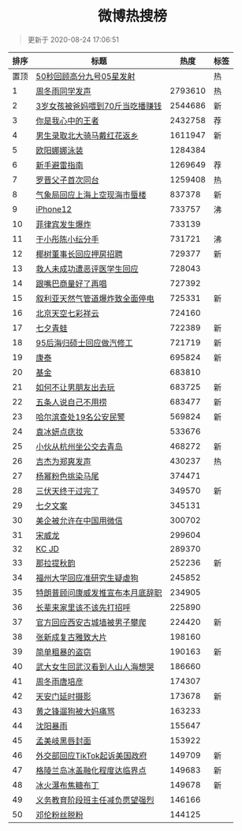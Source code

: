 <h1 align="center">微博热搜榜</h1>

> 更新于 2020-08-24 17:06:51

| 排序 | 标题                                                                                                                                                                                                                       | 热度    | 标签 |
| ---- | -------------------------------------------------------------------------------------------------------------------------------------------------------------------------------------------------------------------------- | ------- | ---- |
| 置顶 | [50秒回顾高分九号05星发射](https://s.weibo.com/weibo?q=%2350%E7%A7%92%E5%9B%9E%E9%A1%BE%E9%AB%98%E5%88%86%E4%B9%9D%E5%8F%B705%E6%98%9F%E5%8F%91%E5%B0%84%23&Refer=new_time)                                                |         | 热   |
| 1    | [周冬雨同学发声](https://s.weibo.com/weibo?q=%E5%91%A8%E5%86%AC%E9%9B%A8%E5%90%8C%E5%AD%A6%E5%8F%91%E5%A3%B0&Refer=top)                                                                                                    | 2793610 | 热   |
| 2    | [3岁女孩被爸妈喂到70斤当吃播赚钱](https://s.weibo.com/weibo?q=%233%E5%B2%81%E5%A5%B3%E5%AD%A9%E8%A2%AB%E7%88%B8%E5%A6%88%E5%96%82%E5%88%B070%E6%96%A4%E5%BD%93%E5%90%83%E6%92%AD%E8%B5%9A%E9%92%B1%23&Refer=top)           | 2544686 | 新   |
| 3    | [你是我心中的王者](https://s.weibo.comjavascript:void(0);)                                                                                                                                                                 | 2432758 | 荐   |
| 4    | [男生录取北大骑马戴红花返乡](https://s.weibo.com/weibo?q=%23%E7%94%B7%E7%94%9F%E5%BD%95%E5%8F%96%E5%8C%97%E5%A4%A7%E9%AA%91%E9%A9%AC%E6%88%B4%E7%BA%A2%E8%8A%B1%E8%BF%94%E4%B9%A1%23&Refer=top)                            | 1611947 | 新   |
| 5    | [欧阳娜娜泳装](https://s.weibo.com/weibo?q=%E6%AC%A7%E9%98%B3%E5%A8%9C%E5%A8%9C%E6%B3%B3%E8%A3%85&Refer=top)                                                                                                               | 1284384 |      |
| 6    | [新手避雷指南](https://s.weibo.comjavascript:void(0);)                                                                                                                                                                     | 1269649 | 荐   |
| 7    | [罗晋父子首次同台](https://s.weibo.com/weibo?q=%23%E7%BD%97%E6%99%8B%E7%88%B6%E5%AD%90%E9%A6%96%E6%AC%A1%E5%90%8C%E5%8F%B0%23&Refer=top)                                                                                   | 1259408 | 热   |
| 8    | [气象局回应上海上空现海市蜃楼](https://s.weibo.com/weibo?q=%23%E6%B0%94%E8%B1%A1%E5%B1%80%E5%9B%9E%E5%BA%94%E4%B8%8A%E6%B5%B7%E4%B8%8A%E7%A9%BA%E7%8E%B0%E6%B5%B7%E5%B8%82%E8%9C%83%E6%A5%BC%23&Refer=top)                 | 837378  | 新   |
| 9    | [iPhone12](https://s.weibo.com/weibo?q=iPhone12&Refer=top)                                                                                                                                                                 | 733757  | 沸   |
| 10   | [菲律宾发生爆炸](https://s.weibo.com/weibo?q=%23%E8%8F%B2%E5%BE%8B%E5%AE%BE%E5%8F%91%E7%94%9F%E7%88%86%E7%82%B8%23&Refer=top)                                                                                              | 733139  |      |
| 11   | [于小彤陈小纭分手](https://s.weibo.com/weibo?q=%23%E4%BA%8E%E5%B0%8F%E5%BD%A4%E9%99%88%E5%B0%8F%E7%BA%AD%E5%88%86%E6%89%8B%23&Refer=top)                                                                                   | 731721  | 沸   |
| 12   | [椰树董事长回应押房招聘](https://s.weibo.com/weibo?q=%E6%A4%B0%E6%A0%91%E8%91%A3%E4%BA%8B%E9%95%BF%E5%9B%9E%E5%BA%94%E6%8A%BC%E6%88%BF%E6%8B%9B%E8%81%98&Refer=top)                                                        | 729377  | 新   |
| 13   | [救人未成功遭恶评医学生回应](https://s.weibo.com/weibo?q=%23%E6%95%91%E4%BA%BA%E6%9C%AA%E6%88%90%E5%8A%9F%E9%81%AD%E6%81%B6%E8%AF%84%E5%8C%BB%E5%AD%A6%E7%94%9F%E5%9B%9E%E5%BA%94%23&Refer=top)                            | 728043  |      |
| 14   | [跟嘴巴商量好了再唱](https://s.weibo.com/weibo?q=%23%E8%B7%9F%E5%98%B4%E5%B7%B4%E5%95%86%E9%87%8F%E5%A5%BD%E4%BA%86%E5%86%8D%E5%94%B1%23&Refer=top)                                                                        | 727392  |      |
| 15   | [叙利亚天然气管道爆炸致全面停电](https://s.weibo.com/weibo?q=%23%E5%8F%99%E5%88%A9%E4%BA%9A%E5%A4%A9%E7%84%B6%E6%B0%94%E7%AE%A1%E9%81%93%E7%88%86%E7%82%B8%E8%87%B4%E5%85%A8%E9%9D%A2%E5%81%9C%E7%94%B5%23&Refer=top)      | 725331  | 新   |
| 16   | [北京天空七彩祥云](https://s.weibo.com/weibo?q=%23%E5%8C%97%E4%BA%AC%E5%A4%A9%E7%A9%BA%E4%B8%83%E5%BD%A9%E7%A5%A5%E4%BA%91%23&Refer=top)                                                                                   | 724160  |      |
| 17   | [七夕青蛙](https://s.weibo.com/weibo?q=%E4%B8%83%E5%A4%95%E9%9D%92%E8%9B%99&Refer=top)                                                                                                                                     | 722389  | 新   |
| 18   | [95后海归硕士回应做汽修工](https://s.weibo.com/weibo?q=%2395%E5%90%8E%E6%B5%B7%E5%BD%92%E7%A1%95%E5%A3%AB%E5%9B%9E%E5%BA%94%E5%81%9A%E6%B1%BD%E4%BF%AE%E5%B7%A5%23&Refer=top)                                              | 721719  | 新   |
| 19   | [康泰](https://s.weibo.com/weibo?q=%E5%BA%B7%E6%B3%B0&Refer=top)                                                                                                                                                           | 695824  | 新   |
| 20   | [基金](https://s.weibo.com/weibo?q=%E5%9F%BA%E9%87%91&Refer=top)                                                                                                                                                           | 683810  |      |
| 21   | [如何不让男朋友出去玩](https://s.weibo.com/weibo?q=%23%E5%A6%82%E4%BD%95%E4%B8%8D%E8%AE%A9%E7%94%B7%E6%9C%8B%E5%8F%8B%E5%87%BA%E5%8E%BB%E7%8E%A9%23&Refer=top)                                                             | 683725  | 新   |
| 22   | [五条人说自己不用捞](https://s.weibo.com/weibo?q=%23%E4%BA%94%E6%9D%A1%E4%BA%BA%E8%AF%B4%E8%87%AA%E5%B7%B1%E4%B8%8D%E7%94%A8%E6%8D%9E%23&Refer=top)                                                                        | 683477  | 新   |
| 23   | [哈尔滨查处19名公安民警](https://s.weibo.com/weibo?q=%23%E5%93%88%E5%B0%94%E6%BB%A8%E6%9F%A5%E5%A4%8419%E5%90%8D%E5%85%AC%E5%AE%89%E6%B0%91%E8%AD%A6%23&Refer=top)                                                         | 569824  | 新   |
| 24   | [袁冰妍点痣妆](https://s.weibo.com/weibo?q=%23%E8%A2%81%E5%86%B0%E5%A6%8D%E7%82%B9%E7%97%A3%E5%A6%86%23&Refer=top)                                                                                                         | 533676  |      |
| 25   | [小伙从杭州坐公交去青岛](https://s.weibo.com/weibo?q=%23%E5%B0%8F%E4%BC%99%E4%BB%8E%E6%9D%AD%E5%B7%9E%E5%9D%90%E5%85%AC%E4%BA%A4%E5%8E%BB%E9%9D%92%E5%B2%9B%23&Refer=top)                                                  | 468272  | 新   |
| 26   | [吉杰为郑爽发声](https://s.weibo.com/weibo?q=%23%E5%90%89%E6%9D%B0%E4%B8%BA%E9%83%91%E7%88%BD%E5%8F%91%E5%A3%B0%23&Refer=top)                                                                                              | 430237  | 热   |
| 27   | [杨幂粉色挑染马尾](https://s.weibo.com/weibo?q=%E6%9D%A8%E5%B9%82%E7%B2%89%E8%89%B2%E6%8C%91%E6%9F%93%E9%A9%AC%E5%B0%BE&Refer=top)                                                                                         | 374471  |      |
| 28   | [三伏天终于过完了](https://s.weibo.com/weibo?q=%23%E4%B8%89%E4%BC%8F%E5%A4%A9%E7%BB%88%E4%BA%8E%E8%BF%87%E5%AE%8C%E4%BA%86%23&Refer=top)                                                                                   | 349570  | 新   |
| 29   | [七夕文案](https://s.weibo.com/weibo?q=%E4%B8%83%E5%A4%95%E6%96%87%E6%A1%88&Refer=top)                                                                                                                                     | 345131  |      |
| 30   | [美企被允许在中国用微信](https://s.weibo.com/weibo?q=%23%E7%BE%8E%E4%BC%81%E8%A2%AB%E5%85%81%E8%AE%B8%E5%9C%A8%E4%B8%AD%E5%9B%BD%E7%94%A8%E5%BE%AE%E4%BF%A1%23&Refer=top)                                                  | 300702  |      |
| 31   | [宋威龙](https://s.weibo.com/weibo?q=%E5%AE%8B%E5%A8%81%E9%BE%99&Refer=top)                                                                                                                                                | 299604  |      |
| 32   | [KC JD](https://s.weibo.com/weibo?q=KC%20JD&Refer=top)                                                                                                                                                                     | 289370  |      |
| 33   | [那拉提秋韵](https://s.weibo.com/weibo?q=%23%E9%82%A3%E6%8B%89%E6%8F%90%E7%A7%8B%E9%9F%B5%23&Refer=top)                                                                                                                    | 252236  | 新   |
| 34   | [福州大学回应准研究生疑虐狗](https://s.weibo.com/weibo?q=%23%E7%A6%8F%E5%B7%9E%E5%A4%A7%E5%AD%A6%E5%9B%9E%E5%BA%94%E5%87%86%E7%A0%94%E7%A9%B6%E7%94%9F%E7%96%91%E8%99%90%E7%8B%97%23&Refer=top)                            | 245852  |      |
| 35   | [特朗普顾问康威发推宣布本月底辞职](https://s.weibo.com/weibo?q=%E7%89%B9%E6%9C%97%E6%99%AE%E9%A1%BE%E9%97%AE%E5%BA%B7%E5%A8%81%E5%8F%91%E6%8E%A8%E5%AE%A3%E5%B8%83%E6%9C%AC%E6%9C%88%E5%BA%95%E8%BE%9E%E8%81%8C&Refer=top) | 234905  |      |
| 36   | [长辈来家里该不该先打招呼](https://s.weibo.com/weibo?q=%23%E9%95%BF%E8%BE%88%E6%9D%A5%E5%AE%B6%E9%87%8C%E8%AF%A5%E4%B8%8D%E8%AF%A5%E5%85%88%E6%89%93%E6%8B%9B%E5%91%BC%23&Refer=top)                                       | 225890  |      |
| 37   | [官方回应西安古城墙被男子攀爬](https://s.weibo.com/weibo?q=%E5%AE%98%E6%96%B9%E5%9B%9E%E5%BA%94%E8%A5%BF%E5%AE%89%E5%8F%A4%E5%9F%8E%E5%A2%99%E8%A2%AB%E7%94%B7%E5%AD%90%E6%94%80%E7%88%AC&Refer=top)                       | 224420  | 新   |
| 38   | [张新成复古雅致大片](https://s.weibo.com/weibo?q=%23%E5%BC%A0%E6%96%B0%E6%88%90%E5%A4%8D%E5%8F%A4%E9%9B%85%E8%87%B4%E5%A4%A7%E7%89%87%23&Refer=top)                                                                        | 198160  |      |
| 39   | [简单粗暴的盗窃](https://s.weibo.com/weibo?q=%23%E7%AE%80%E5%8D%95%E7%B2%97%E6%9A%B4%E7%9A%84%E7%9B%97%E7%AA%83%23&Refer=top)                                                                                              | 190163  | 新   |
| 40   | [武大女生回武汉看到人山人海想哭](https://s.weibo.com/weibo?q=%23%E6%AD%A6%E5%A4%A7%E5%A5%B3%E7%94%9F%E5%9B%9E%E6%AD%A6%E6%B1%89%E7%9C%8B%E5%88%B0%E4%BA%BA%E5%B1%B1%E4%BA%BA%E6%B5%B7%E6%83%B3%E5%93%AD%23&Refer=top)      | 186660  |      |
| 41   | [周冬雨唐培彦](https://s.weibo.com/weibo?q=%E5%91%A8%E5%86%AC%E9%9B%A8%E5%94%90%E5%9F%B9%E5%BD%A6&Refer=top)                                                                                                               | 174307  |      |
| 42   | [天安门延时摄影](https://s.weibo.com/weibo?q=%E5%A4%A9%E5%AE%89%E9%97%A8%E5%BB%B6%E6%97%B6%E6%91%84%E5%BD%B1&Refer=top)                                                                                                    | 173678  | 新   |
| 43   | [黄之锋遛狗被大妈痛骂](https://s.weibo.com/weibo?q=%23%E9%BB%84%E4%B9%8B%E9%94%8B%E9%81%9B%E7%8B%97%E8%A2%AB%E5%A4%A7%E5%A6%88%E7%97%9B%E9%AA%82%23&Refer=top)                                                             | 163233  |      |
| 44   | [沈阳暴雨](https://s.weibo.com/weibo?q=%23%E6%B2%88%E9%98%B3%E6%9A%B4%E9%9B%A8%23&Refer=top)                                                                                                                               | 155647  |      |
| 45   | [孟美岐黑唇封面](https://s.weibo.com/weibo?q=%23%E5%AD%9F%E7%BE%8E%E5%B2%90%E9%BB%91%E5%94%87%E5%B0%81%E9%9D%A2%23&Refer=top)                                                                                              | 153922  |      |
| 46   | [外交部回应TikTok起诉美国政府](https://s.weibo.com/weibo?q=%23%E5%A4%96%E4%BA%A4%E9%83%A8%E5%9B%9E%E5%BA%94TikTok%E8%B5%B7%E8%AF%89%E7%BE%8E%E5%9B%BD%E6%94%BF%E5%BA%9C%23&Refer=top)                                      | 149709  | 新   |
| 47   | [格陵兰岛冰盖融化程度达临界点](https://s.weibo.com/weibo?q=%E6%A0%BC%E9%99%B5%E5%85%B0%E5%B2%9B%E5%86%B0%E7%9B%96%E8%9E%8D%E5%8C%96%E7%A8%8B%E5%BA%A6%E8%BE%BE%E4%B8%B4%E7%95%8C%E7%82%B9&Refer=top)                       | 149683  | 新   |
| 48   | [冰火瀑布焦糖布丁](https://s.weibo.com/weibo?q=%23%E5%86%B0%E7%81%AB%E7%80%91%E5%B8%83%E7%84%A6%E7%B3%96%E5%B8%83%E4%B8%81%23&Refer=top)                                                                                   | 149678  | 新   |
| 49   | [义务教育阶段班主任减负愿望强烈](https://s.weibo.com/weibo?q=%23%E4%B9%89%E5%8A%A1%E6%95%99%E8%82%B2%E9%98%B6%E6%AE%B5%E7%8F%AD%E4%B8%BB%E4%BB%BB%E5%87%8F%E8%B4%9F%E6%84%BF%E6%9C%9B%E5%BC%BA%E7%83%88%23&Refer=top)      | 146166  |      |
| 50   | [邓伦粉丝脱粉](https://s.weibo.com/weibo?q=%E9%82%93%E4%BC%A6%E7%B2%89%E4%B8%9D%E8%84%B1%E7%B2%89&Refer=top)                                                                                                               | 144125  |      |